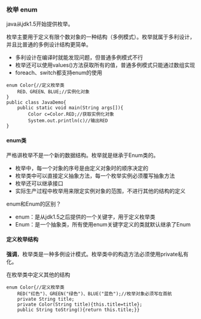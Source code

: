 ### 枚举 enum
java从jdk1.5开始提供枚举。

枚举主要用于定义有限个数对象的一种结构（多例模式）。枚举就属于多利设计，并且比普通的多例设计结构更简单。
-   多利设计在编译时就能发现问题，但普通多例模式不行
-   枚举还可以使用values()方法获取所有的值，普通多例模式只能通过数组实现
-   foreach、switch都支持enum的使用
```
enum Color{//定义枚举类
    RED、GREEN、BLUE;//实例化对象
}
public class JavaDemo{
    public static void main(String args[]){
        Color c=Color.RED;//获取实例化对象
        System.out.println(c)//输出RED
}
```
#### enum类
严格讲枚举不是一个新的数据结构。枚举就是继承于Enum类的。
-   枚举中，每一个对象的序号是由定义对象时的顺序决定的
-   枚举类中可以直接定义抽象方法，每一个枚举实例必须覆写抽象方法
-   枚举还可以继承接口
-   实际生产过程中枚举用来限定实例对象的范围，不进行其他的结构的定义

enum和Enum的区别？
-   enum：是从jdk1.5之后提供的一个关键字，用于定义枚举类
-   Enum：是一个抽象类，所有使用enum关键字定义的类就默认继承了Enum

#### 定义枚举结构
**强调**，枚举类是一种多例设计模式。枚举类中的构造方法必须使用private私有化。

在枚举类中定义其他的结构
```
enum Color{//定义枚举类
    RED("红色")、GREEN("绿色")、BLUE("蓝色");//枚举对象必须写在首航
    private String title;
    private Color(String title){this.title=title};
    public String toString(){return this.title;}}
```


